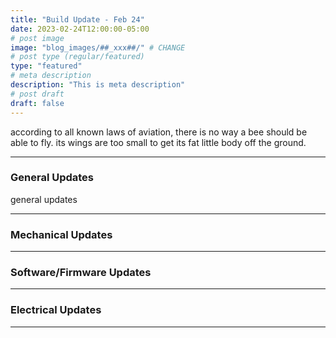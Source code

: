 ```yaml
---
title: "Build Update - Feb 24"
date: 2023-02-24T12:00:00-05:00
# post image
image: "blog_images/##_xxx##/" # CHANGE
# post type (regular/featured)
type: "featured"
# meta description
description: "This is meta description"
# post draft
draft: false
---
```


according to all known laws of aviation, there is no way a bee should be able to fly. its wings are too small to get its fat little body off the ground.

<hr>

### General Updates

general updates

<hr>

### Mechanical Updates

<hr>

### Software/Firmware Updates

<hr>

### Electrical Updates

<hr>